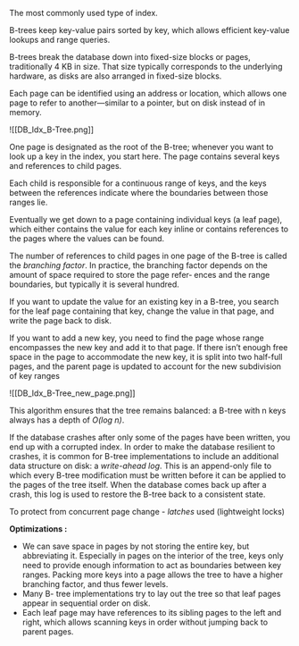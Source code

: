The most commonly used type of index.

B-trees keep key-value pairs sorted by key, which allows efficient key-value lookups and range queries. 

B-trees break the database down into fixed-size blocks or pages, traditionally 4 KB in size. That size typically corresponds to the underlying hardware, as disks are also arranged in fixed-size blocks.

Each page can be identified using an address or location, which allows one page to refer to another—similar to a pointer, but on disk instead of in memory.
 
![[DB_Idx_B-Tree.png]]
  
 One page is designated as the root of the B-tree; whenever you want to look up a key in the index, you start here. The page contains several keys and references to child pages.
  
 Each child is responsible for a continuous range of keys, and the keys between the references indicate where the boundaries between those ranges lie.
  
Eventually we get down to a page containing individual keys (a leaf page), which either contains the value for each key inline or contains references to the pages where the values can be found.

The number of references to child pages in one page of the B-tree is called the *branching factor*. In practice, the branching factor depends on the amount of space required to store the page refer‐ ences and the range boundaries, but typically it is several hundred.

If you want to update the value for an existing key in a B-tree, you search for the leaf page containing that key, change the value in that page, and write the page back to disk.

If you want to add a new key, you need to find the page whose range encompasses the new key and add it to that page. If there isn’t enough free space in the page to accommodate the new key, it is split into two half-full pages, and the parent page is updated to account for the new subdivision of key ranges

![[DB_Idx_B-Tree_new_page.png]]

This algorithm ensures that the tree remains balanced: a B-tree with n keys always has a depth of *O(log n)*.

If the database crashes after only some of the pages have been written, you end up with a corrupted index. In order to make the database resilient to crashes, it is common for B-tree implementations to include an additional data structure on disk: a *write-ahead log*. This is an append-only file to which every B-tree modification must be written before it can be applied to the pages of the tree itself. When the database comes back up after a crash, this log is used to restore the B-tree back to a consistent state.

To protect from concurrent page change - *latches* used (lightweight locks)

**Optimizations :**

-   We can save space in pages by not storing the entire key, but abbreviating it. Especially in pages on the interior of the tree, keys only need to provide enough information to act as boundaries between key ranges. Packing more keys into a page allows the tree to have a higher branching factor, and thus fewer levels.
-   Many B- tree implementations try to lay out the tree so that leaf pages appear in sequential order on disk.
-   Each leaf page may have references to its sibling pages to the left and right, which allows scanning keys in order without jumping back to parent pages.